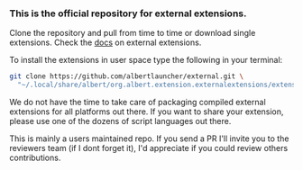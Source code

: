 ### This is the official repository for external extensions.

Clone the repository and pull from time to time or download single extensions. Check the [docs](https://albertlauncher.github.io/docs/extending/external/) on external extensions.

To install the extensions in user space type the following in your terminal:
```bash
git clone https://github.com/albertlauncher/external.git \
  "~/.local/share/albert/org.albert.extension.externalextensions/extensions"
```

We do not have the time to take care of packaging compiled external extensions for all platforms out there. If you want to share your extension, please use one of the dozens of script languages out there.

This is mainly a users maintained repo. If you send a PR I'll invite you to the reviewers team (if I dont forget it), I'd appreciate if you could review others contributions.
